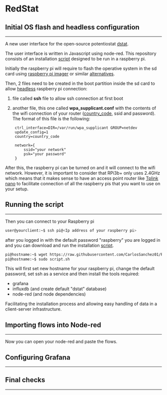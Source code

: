 # RedStat
## Initial OS flash and headless configuration
---
A new user interface for the open-source potentiostat [dstat](https://doi.org/10.1371/journal.pone.0140349).

The user interface is written in Javascript using node-red. This repository consists of an installation [script](https://raw.githubusercontent.com/CarlosSanchez01/RedStat/main/script.sh) designed to be run in a raspberry pi.

Initially the raspberry pi will require to flash the operative system in the sd card using [raspberry pi imager](https://www.raspberrypi.org/software/) or similar [alternatives](https://rufus.ie/).

Then, 2 files need to be created in the boot partition inside the sd card to allow [headless](https://www.raspberrypi.org/documentation/configuration/wireless/headless.md) raspberry pi connection:

1. file called **ssh** file to allow ssh connection at first boot
2. another file, this one called **wpa_supplicant.conf** with the contents of the wifi connection of your router ([country_code](https://en.wikipedia.org/wiki/ISO_3166-1_alpha-2#Officially_assigned_code_elements), ssid and password). The format of this file is the following:

        ctrl_interface=DIR=/var/run/wpa_supplicant GROUP=netdev
        update_config=1
        country=country_code

        network={
            ssid="your network"
            psk="your password"
        }

After this, the raspberry pi can be turned on and it will connect to the wifi network. However, it is important to consider that RPi3b+ only uses 2.4GHz which means that it makes sense to have an access point router like [Tplink nano](https://www.tp-link.com/us/home-networking/wifi-router/tl-wr802n/) to facilitate connection of all the raspberry pis that you want to use on your setup.

## Running the script
---
Then you can connect to your Raspberry pi
```bash
user@yourclient:~$ ssh pi@<Ip address of your raspberry pi>
```
after you logged in with the default password "raspberry" you are logged in and you can download and run the installation [script](https://raw.githubusercontent.com/CarlosSanchez01/RedStat/main/script.sh).

```bash
pi@hostname:~$ wget https://raw.githubusercontent.com/CarlosSanchez01/RedStat/main/script.sh
pi@hostname:~$ sudo script.sh
```

This will first set new hostname for your raspberry pi, change the default password, set ssh as a service and then install the tools required:

- grafana
- influxdb (and create default "dstat" database)
- node-red (and node dependencies)

Facilitating the installation process and allowing easy handling of data in a client-server infrastructure.

## Importing flows into Node-red
---
Now you can open your node-red and paste the flows.

## Configuring Grafana
---

## Final checks
---